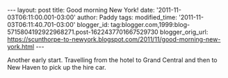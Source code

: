 \-\-- layout: post title: Good morning New York! date:
\'2011-11-03T06:11:00.001-03:00\' author: Paddy tags: modified\_time:
\'2011-11-03T06:11:40.701-03:00\' blogger\_id:
tag:blogger.com,1999:blog-5715804192922968271.post-1622437701667529730
blogger\_orig\_url:
https://scunthorpe-to-newyork.blogspot.com/2011/11/good-morning-new-york.html
\-\--

<div>

Another early start. Travelling from the hotel to Grand Central and then
to New Haven to pick up the hire car.

</div>
